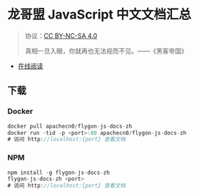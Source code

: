 <!--
    需要填充的占位符：
    
    README.md
    
        龙哥盟 JavaScript 中文文档汇总给：文档中文名
        {nameEn}：文档英文名
        {urlEn}：文档原始链接
        jsdoc：域名前缀
        飞龙：负责人名称
        wizardforcel：负责人 Github 用户名
        562826179：负责人 QQ
        flygon-js-docs-zh：ApacheCN 的 Github 仓库名称
        flygon-js-docs-zh：DockerHub 仓库名称
        flygon-js-docs-zh：PYPI 包名称
        flygon-js-docs-zh：NPM 包名称
    
    CNAME
    
        jsdoc：域名前缀

    index.html
    
        龙哥盟 JavaScript 中文文档汇总给：文档中文名
        #009d9c：显示颜色
        flygon-js-docs-zh：ApacheCN 的 Github 仓库名称

    asset/docsify-flygon-footer.js
    
        flygon-js-docs-zh：ApacheCN 的 Github 仓库名称
-->

# 龙哥盟 JavaScript 中文文档汇总

> 协议：[CC BY-NC-SA 4.0](http://creativecommons.org/licenses/by-nc-sa/4.0/)
> 
> 真相一旦入眼，你就再也无法视而不见。——《黑客帝国》

* [在线阅读](https://jsdoc.flygon.net)

## 下载

### Docker

```js
docker pull apachecn0/flygon-js-docs-zh
docker run -tid -p <port>:80 apachecn0/flygon-js-docs-zh
# 访问 http://localhost:{port} 查看文档
```

### NPM

```js
npm install -g flygon-js-docs-zh
flygon-js-docs-zh <port>
# 访问 http://localhost:{port} 查看文档
```
